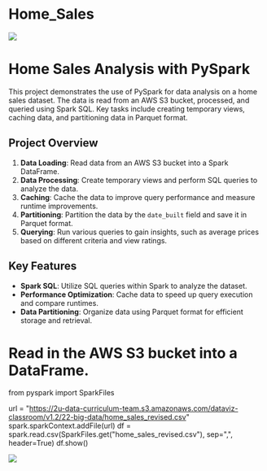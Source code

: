 

# Home_Sales
<img src="https://capsule-render.vercel.app/api?type=waving&color=BDBDC8&height=150&section=header" />

# Home Sales Analysis with PySpark

This project demonstrates the use of PySpark for data analysis on a home sales dataset. The data is read from an AWS S3 bucket, processed, and queried using Spark SQL. Key tasks include creating temporary views, caching data, and partitioning data in Parquet format.

## Project Overview

1. **Data Loading**: Read data from an AWS S3 bucket into a Spark DataFrame.
2. **Data Processing**: Create temporary views and perform SQL queries to analyze the data.
3. **Caching**: Cache the data to improve query performance and measure runtime improvements.
4. **Partitioning**: Partition the data by the `date_built` field and save it in Parquet format.
5. **Querying**: Run various queries to gain insights, such as average prices based on different criteria and view ratings.

## Key Features

- **Spark SQL**: Utilize SQL queries within Spark to analyze the dataset.
- **Performance Optimization**: Cache data to speed up query execution and compare runtimes.
- **Data Partitioning**: Organize data using Parquet format for efficient storage and retrieval.

# Read in the AWS S3 bucket into a DataFrame.
from pyspark import SparkFiles

url = "https://2u-data-curriculum-team.s3.amazonaws.com/dataviz-classroom/v1.2/22-big-data/home_sales_revised.csv"
spark.sparkContext.addFile(url)
df = spark.read.csv(SparkFiles.get("home_sales_revised.csv"), sep=",", header=True)
df.show()


<img src="https://capsule-render.vercel.app/api?type=waving&color=BDBDC8&height=150&section=footer" />

